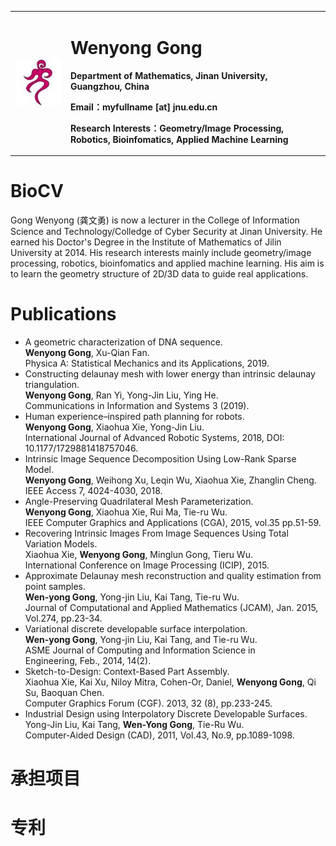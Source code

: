 <table border="0">
  <tr>
    <td width="15%">
      <img src="/caption.jpg" width="100%">      
    </td>
    <td width="70%">
      <h1>Wenyong Gong</h1>
      <p><b>Department of Mathematics, Jinan University, Guangzhou, China</b></p>
      <p><b>Email：myfullname [at] jnu.edu.cn</b></p>
      <p><b>Research Interests：Geometry/Image Processing, Robotics, Bioinfomatics, Applied Machine Learning</b></p>
    </td>
  </tr>
</table>

# BioCV
Gong Wenyong (龚文勇) is now a lecturer in the College of Information Science and Technology/Colledge of 
Cyber Security at Jinan University. He earned his Doctor's Degree in the Institute of Mathematics of Jilin 
University at 2014. His research interests mainly include geometry/image processing, robotics, bioinfomatics 
and applied machine learning. His aim is to learn the geometry structure of 2D/3D data to guide real applications.
# Publications
+ A geometric characterization of DNA sequence.  
  **Wenyong Gong**, Xu-Qian Fan.   
  Physica A: Statistical Mechanics and its Applications, 2019.  
+ Constructing delaunay mesh with lower energy than intrinsic delaunay triangulation.  
  **Wenyong Gong**, Ran Yi, Yong-Jin Liu, Ying He.  
  Communications in Information and Systems 3 (2019).
+ Human experience–inspired path planning for robots.  
  **Wenyong Gong**, Xiaohua Xie, Yong-Jin Liu.   
  International Journal of Advanced Robotic Systems, 2018, DOI: 10.1177/1729881418757046. 
+ Intrinsic Image Sequence Decomposition Using Low-Rank Sparse Model.  
  **Wenyong Gong**, Weihong Xu, Leqin Wu, Xiaohua Xie, Zhanglin Cheng.   
  IEEE Access 7, 4024-4030, 2018.
+ Angle-Preserving Quadrilateral Mesh Parameterization.  
  **Wenyong Gong**, Xiaohua Xie, Rui Ma, Tie-ru Wu.   
  IEEE Computer Graphics and Applications (CGA), 2015, vol.35 pp.51-59.
+ Recovering Intrinsic Images From Image Sequences Using Total Variation Models.  
  Xiaohua Xie, **Wenyong Gong**, Minglun Gong, Tieru Wu.   
  International Conference on Image Processing (ICIP), 2015.  
+ Approximate Delaunay mesh reconstruction and quality estimation from point samples.   
  **Wen-yong Gong**, Yong-jin Liu, Kai Tang, Tie-ru Wu.   
  Journal of Computational and Applied Mathematics (JCAM), Jan. 2015, Vol.274, pp.23-34.
+ Variational discrete developable surface interpolation.    
  **Wen-yong Gong**, Yong-jin Liu, Kai Tang, and Tie-ru Wu.   
  ASME Journal of Computing and Information Science in Engineering, Feb., 2014, 14(2).
+ Sketch-to-Design: Context-Based Part Assembly.    
  Xiaohua Xie, Kai Xu, Niloy Mitra, Cohen-Or, Daniel, **Wenyong Gong**, Qi Su, Baoquan Chen.   
  Computer Graphics Forum (CGF). 2013, 32 (8), pp.233-245.  
+ Industrial Design using Interpolatory Discrete Developable Surfaces.   
  Yong-Jin Liu, Kai Tang, **Wen-Yong Gong**, Tie-Ru Wu.   
  Computer-Aided Design (CAD), 2011, Vol.43, No.9, pp.1089-1098.

# 承担项目
# 专利
